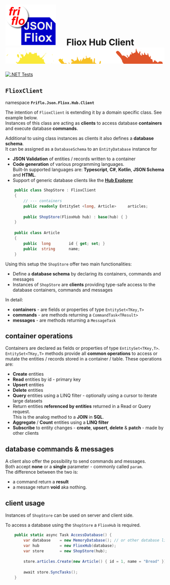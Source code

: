 

# ![logo](../../../docs/images/Json-Fliox.svg)     **Fliox Hub Client**      ![SPLASH](../../../docs/images/paint-splatter.svg)

[![.NET Tests](https://github.com/friflo/Friflo.Json.Fliox/workflows/.NET/badge.svg)](https://github.com/friflo/Friflo.Json.Fliox/actions)


## `FlioxClient`
namespace **`Friflo.Json.Fliox.Hub.Client`**

The intention of `FlioxClient` is extending it by a domain specific class. See example below.  
Instances of this class are acting as **clients** to access database **containers**
and execute database **commands**.

Additional to using class instances as clients it also defines a **database schema**.  
It can be assigned as a `DatabaseSchema` to an `EntityDatabase` instance for
- **JSON Validation** of entities / records written to a container
- **Code generation** of various programming languages.  
  Built-In supported languages are: **Typescript**, **C#**, **Kotlin**, **JSON Schema** and **HTML**.
- Support of generic database clients like the [**Hub Explorer**](../../../Json/Fliox.Hub.Explorer/)


``` csharp
    public class ShopStore : FlioxClient
    {
        // --- containers
        public readonly EntitySet <long, Article>     articles;
        
        public ShopStore(FlioxHub hub) : base(hub) { }
    }
    
    public class Article
    {
        public  long        id { get; set; }
        public  string      name;
    }
```

Using this setup the `ShopStore` offer two main functionalities:
-   Define a **database schema** by declaring its containers, commands and messages
-   Instances of `ShopStore` are **clients** providing
    type-safe access to the database containers, commands and messages  

In detail:
- **containers** - are fields or properties of type `EntitySet<TKey,T>`
- **commands**   - are methods returning a `CommandTask<TResult>`
- **messages**   - are methods returning a `MessageTask`

## container operations
Containers are declared as fields or properties of type `EntitySet<TKey,T>`.  
`EntitySet<TKey,T>` methods provide all **common operations** to access or mutate the
entities / records stored in a container / table. These operations are:
- **Create** entities
- **Read** entities by id - primary key
- **Upsert** entities
- **Delete** entities
- **Query** entities using a LINQ filter - optionally using a cursor to iterate large datasets
- Return entities **referenced by entities** returned in a Read or Query request.  
  This is the analog method to a **JOIN** in **SQL**.
- **Aggregate** / **Count** entities using a **LINQ filter**
- **Subscribe** to entity changes - **create**, **upsert**, **delete** & **patch** - made by other clients


## database commands & messages

A client also offer the possibility to send commands and messages.  
Both accept **none** or a **single** parameter - commonly called `param`.  
The difference between the two is:
- a command return a **result** 
- a message return **void** aka nothing.


## client usage

Instances of `ShopStore` can be used on server and client side.

To access a database using the `ShopStore` a `FlioxHub` is required.

``` csharp
    public static async Task AccessDatabase() {
        var database    = new MemoryDatabase(); // or other database like: file-system, SQLite, Postgres, ...
        var hub         = new FlioxHub(database);
        var store       = new ShopStore(hub);
        
        store.articles.Create(new Article() { id = 1, name = "Bread" });
        
        await store.SyncTasks();
    }
```
